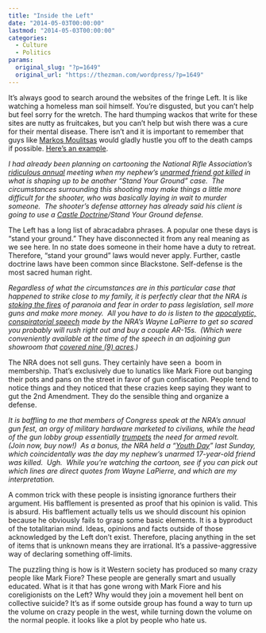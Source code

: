 ```yaml
---
title: "Inside the Left"
date: "2014-05-03T00:00:00"
lastmod: "2014-05-03T00:00:00"
categories:
  - Culture
  - Politics
params:
  original_slug: "?p=1649"
  original_url: "https://thezman.com/wordpress/?p=1649"
---
```


It’s always good to search around the websites of the fringe Left. It is
like watching a homeless man soil himself. You’re disgusted, but you
can’t help but feel sorry for the wretch. The hard thumping wackos that
write for these sites are nutty as fruitcakes, but you can’t help but
wish there was a cure for their mental disease. There isn’t and it is
important to remember that guys like
<a href="https://www.dailykos.com/staff/" rel="noopener noreferrer"
target="_blank">Markos Moulitsas</a> would gladly hustle you off to the
death camps if possible. <a
href="https://www.dailykos.com/stories/2014/05/02/1296001/-Cartoon-NRA-Hypnosis"
rel="noopener noreferrer" target="_blank">Here’s an example</a>.

*I had already been planning on cartooning the National Rifle
Association’s <a
href="http://www.theguardian.com/commentisfree/2014/apr/28/nra-war-on-america-wayne-lapierre-indianapolis"
rel="noopener noreferrer" target="_blank">ridiculous annual</a> meeting
when my nephew’s <a
href="http://missoulian.com/news/local/charging-document-missoula-man-waited-up-to-shoot-kid/article_f7551102-cf0e-11e3-9619-001a4bcf887a.html"
rel="noopener noreferrer" target="_blank">unarmed friend got killed</a>
in what is shaping up to be another “Stand Your Ground” case.  The
circumstances surrounding this shooting may make things a little more
difficult for the shooter, who was basically laying in wait to murder
someone.  The shooter’s defense attorney has already said his client is
going to use a <a
href="http://missoulian.com/news/local/castle-doctrine-may-apply-in-missoula-teen-s-killing-author/article_4732de74-cf01-11e3-981a-0019bb2963f4.html"
rel="noopener noreferrer" target="_blank">Castle Doctrine</a>/Stand Your
Ground defense.*

The Left has a long list of abracadabra phrases. A popular one these
days is “stand your ground.” They have disconnected it from any real
meaning as we see here. In no state does someone in their home have a
duty to retreat. Therefore, “stand your ground” laws would never apply.
Further, castle doctrine laws have been common since Blackstone.
Self-defense is the most sacred human right.

*Regardless of what the circumstances are in this particular case that
happened to strike close to my family, it is perfectly clear that the
NRA is <a
href="http://www.thedailybeast.com/articles/2014/04/28/preparing-for-war-in-indianapolis-inside-the-nra-plot-to-terrify-america.html"
rel="noopener noreferrer" target="_blank">stoking the fires</a> of
paranoia and fear in order to pass legislation, sell more guns and make
more money.  All you have to do is listen to the <a
href="http://home.nra.org/home/video/2014-nra-members-meeting-wayne-lapierre/list/good-guys"
rel="noopener noreferrer" target="_blank">apocalyptic, conspiratorial
speech</a> made by the NRA’s Wayne LaPierre to get so scared you
probably will rush right out and buy a couple AR-15s.  (Which were
conveniently available at the time of the speech in an adjoining gun
showroom that <a
href="http://www.guns.com/2014/04/25/nra-annual-meeting-kicks-off-in-indianapolis-video/"
rel="noopener noreferrer" target="_blank">covered nine (9) acres</a>.)*

The NRA does not sell guns. They certainly have seen a  boom in
membership. That’s exclusively due to lunatics like Mark Fiore out
banging their pots and pans on the street in favor of gun confiscation.
People tend to notice things and they noticed that these crazies keep
saying they want to gut the 2nd Amendment. They do the sensible thing
and organize a defense.

*It is baffling to me that members of Congress speak at the NRA’s annual
gun fest, an orgy of military hardware marketed to civilians, while the
head of the gun lobby group essentially <a
href="http://talkingpointsmemo.com/muckraker/lapierre-nra-annual-meeting-speech"
rel="noopener noreferrer" target="_blank">trumpets</a> the need for
armed revolt.  (Join now, buy now!)  As a bonus, the NRA held a “<a
href="http://www.theguardian.com/world/2014/apr/27/nra-children-membership-youth-day-guns"
rel="noopener noreferrer" target="_blank">Youth Day</a>” last Sunday,
which coincidentally was the day my nephew’s unarmed 17-year-old friend
was killed.  Ugh.  While you’re watching the cartoon, see if you can
pick out which lines are direct quotes from Wayne LaPierre, and which
are my interpretation.*

A common trick with these people is insisting ignorance furthers their
argument. His bafflement is presented as proof that his opinion is
valid. This is absurd. His bafflement actually tells us we should
discount his opinion because he obviously fails to grasp some basic
elements. It is a byproduct of the totalitarian mind. Ideas, opinions
and facts outside of those acknowledged by the Left don’t exist.
Therefore, placing anything in the set of items that is unknown means
they are irrational. It’s a passive-aggressive way of declaring
something off-limits.

The puzzling thing is how is it Western society has produced so many
crazy people like Mark Fiore? These people are generally smart and
usually educated. What is it that has gone wrong with Mark Fiore and his
coreligionists on the Left? Why would they join a movement hell bent on
collective suicide? It’s as if some outside group has found a way to
turn up the volume on crazy people in the west, while turning down the
volume on the normal people. it looks like a plot by people who hate us.
